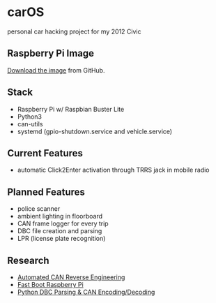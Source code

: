 # carOS

personal car hacking project for my 2012 Civic

## Raspberry Pi Image

[Download the image](https://github.com/frillweeman/CiviCAN/releases/download/1.0/rpi-car.tar.gz) from GitHub.

## Stack

- Raspberry Pi w/ Raspbian Buster Lite
- Python3
- can-utils
- systemd (gpio-shutdown.service and vehicle.service)

## Current Features

- automatic Click2Enter activation through TRRS jack in mobile radio

## Planned Features

- police scanner
- ambient lighting in floorboard
- CAN frame logger for every trip
- DBC file creation and parsing
- LPR (license plate recognition)

## Research

- [Automated CAN Reverse Engineering](https://github.com/brent-stone/CAN_Reverse_Engineering)
- [Fast Boot Raspberry Pi](http://himeshp.blogspot.com/2018/08/fast-boot-with-raspberry-pi.html)
- [Python DBC Parsing & CAN Encoding/Decoding](https://pypi.org/project/cantools)
